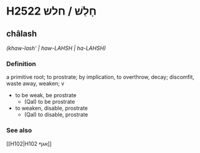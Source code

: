 # H2522 חָלַשׁ / חלש

## châlash

_(khaw-lash' | haw-LAHSH | ha-LAHSH)_

### Definition

a primitive root; to prostrate; by implication, to overthrow, decay; discomfit, waste away, weaken; v

- to be weak, be prostrate
  - (Qal) to be prostrate
- to weaken, disable, prostrate
  - (Qal) to disable, prostrate

### See also

[[H102|H102 אגף]]
